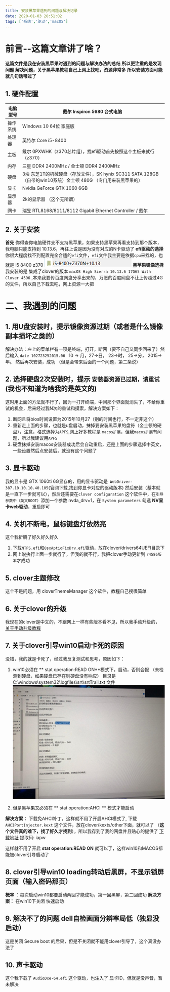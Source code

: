 ```yaml
---
title: 安装黑苹果遇到的问题与解决记录
date: 2020-01-03 20:51:02
tags: ['系统','驱动','macOS']
---
```

# 前言--这篇文章讲了啥？
**这篇文件是我在安装黑苹果时遇到的问题与解决办法的总结**
**所以更注重的是发现问题 解决问题，关于黑苹果教程自己上网上找吧，资源非常多**
**所以安装方面可能就几句话带过了**

## 1. 硬件配置
| 电脑型号 | 戴尔 Inspiron 5680 台式电脑 | 
| ------ | ------ |
| 操作系统 | Windows 10 64位 家庭版 | 
| 处理器 | 英特尔 Core i5-8400 | 
| 主板 | 戴尔 0PXWHK（z370芯片组），找efi驱动首先按照这个主板来就行（z370） | 
| 内存 | 三星 DDR4 2400MHz / 金士顿 DDR4 2400MHz | 
| 硬盘 | 3块  东芝1T的机械硬盘（存放文件），SK hynix SC311 SATA 128GB（自带的win10系统）金士顿 480G （专门用来装黑苹果的） | 
| 显卡 | Nvidia GeForce GTX 1060 6GB | 
| 显示器 | 2k的显示器 （这个无所谓） | 
| 网卡 | 瑞昱 RTL8168/8111/8112 Gigabit Ethernet Controller / 戴尔 | 

## 2. 关于安装
**首先** 你得查你电脑硬件支不支持黑苹果，如果支持黑苹果再看支持到那个版本，我电脑只能支持到 10.13.6，再往上说是因为没有对应的N卡驱动了
**efi驱动的选择** 你很大程度找不到配置完全合适的`efi`文件，`efi`文件我主要是依据`cpu`来找的，也就是 i5 8400 z370 
![我用的这个](/images/安装黑苹果遇到的问题与解决记录/efi.png)
**黑苹果镜像选择** 我安装的是 集成了clover的版本 `macOS High Sierra 10.13.6 17G65 With Clover 4596` ,本来我要传百度网盘分享出来的，万恶的百度网盘不让上传超过4G的文件，所以自己下载去吧，网上资源一大把

# 二、我遇到的问题
## 1. 用U盘安装时，提示镜像资源过期（或者是什么镜像副本损坏之类的）
解决办法：左上的菜单栏有一项是终端，打开，断网（要不自己又同步回来了）然后输入 `date 102723252015.06 ` 
10 -> 月，27->日， 23->时， 25->分， 2015->年。
然后再次安装，成功 （但是会带来后面的一个问题，第二条说）

## 2. 选择硬盘2次安装时，提示 `安装器资源已过期，请重试`(我也不知道为啥我的是英文的)
这时用上面的方法就不行了，因为一打开终端，中间那个界面就消失了，不给你重试的机会，后来经过我N次的重试和摸索，解决方案如下：
1. 断网且将bios时间设置为2015年10月27（别的时间也行，不一定非这个）
2. 重新走上面的步骤，也就是u盘启动，抹掉要安装黑苹果的盘符（金士顿的硬盘），注意，格式选择为`APFS`,网上好多教程是 `macos扩展`，但我`macos扩展`有问题，所以我建议用`APFS`
3. 硬盘抹掉安装macos安装器成功后会自动重启，还是上面的步骤选择中英文，一些设置然后点安装后，就没有这个问题了

## 3. 显卡驱动
我的显卡是 GTX 1060ti 6G显存的，用的显卡驱动是` WebDriver-387.10.10.10.40.105`(官网下载,找到你显卡对应的驱动版本) 然后安装（基本就是一直下一步就可以），然后还需要在`clover configuration` 这个软件中，在`引导参数中（英文BOOT）`添加一个参数 nvda_drv=1，在 `System parameters` 勾选 **NV显卡web驱动**，重启即可

## 4. 关机不断电，鼠标键盘灯依然亮
这个我折腾了好久好久好久
1. 下载`NTFS.efi`和`OsxAptioFixDrv.efi`驱动，放在clover/drivers64UEFI目录下
2. 网上说执行上面一步就行了，但我的就不行，我把clover手动更新到 `r4586版本`才成功

## 5. clover主题修改
这个不是问题，用  cloverThemeManager 这个软件，教程自己搜很简单

## 6. 关于clover的升级
我现在的clover是中文的，不跟网上一样有些版本看不见，所以我手动升级的，
[关于手动升级教程](https://www.bilibili.com/video/av47477075)

## 7. 关于clover引导win10启动卡死的原因
没错，我的就是卡死了，经过我反复测试和思考，原因如下：
1. win10必须在 ** stat operation:READ ON**模式下，启动，否则会报 （未检测到硬盘，如果硬盘已存在则硬盘没有响应）  目录是 C:\windows\system32\logfiles\srt\srtTrail.txt 文件
![日志](/images/安装黑苹果遇到的问题与解决记录/2.jpg)

2. 但是黑苹果又必须在 ** stat operation:AHCI ** 模式才能启动

**解决方案：**
下载免AHCI补丁，这样就不用了开启AHCI模式了, 下载`AHCIPortInjector.kext` 这个文件，放在clover/kexts/other下面，就可以了 （**这个文件真的难下，找了好久才找到**），所以我存到了我的网盘并且贴心的提供了 [下载地址](https://pan.baidu.com/s/15pCx1J276Q68hFirALWVlQ) 提取码: iapw

这样就不用了开启 **stat operation:READ ON** 就可以了，这样win10和MACOS都能被clover引导启动了

## 8. clover引导win10 loading转动后黑屏，不显示锁屏页面（输入密码那页）
**概率** ：每次启动win10都要启动两回才能成功，第一回黑屏，第二回成功
**解决方案：** 在win10下关闭 快速启动 

## 9. 解决不了的问题 dell自检画面分辨率局低（独显没启动）
这是关闭 Secure boot 的后果，但是不关闭就不能用clover引导了，这个真没办法了

## 10. 声卡驱动
这个我下载了 `AudioDxe-64.efi` 这个驱动，也注入了 显卡ID，但就是没声音，暂未解决
